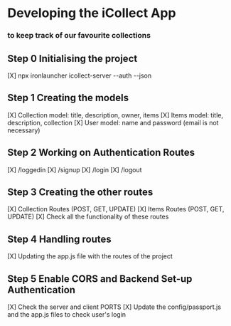 # Developing the iCollect App
### to keep track of our favourite collections

## Step 0 Initialising the project

[X] npx ironlauncher icollect-server --auth --json

## Step 1 Creating the models

[X] Collection model: title, description, owner, items
[X] Items model: title, description, collection
[X] User model: name and password (email is not necessary)

## Step 2 Working on Authentication Routes
[X] /loggedin
[X] /signup
[X] /login
[X] /logout

## Step 3 Creating the other routes

[X] Collection Routes (POST, GET, UPDATE)
[X] Items Routes (POST, GET, UPDATE)
[X] Check all the functionality of these routes
 
## Step 4 Handling routes

[X] Updating the app.js file with the routes of the project

## Step 5 Enable CORS and Backend Set-up Authentication
[X] Check the server and client PORTS
[X] Update the config/passport.js and the app.js files to check user's login